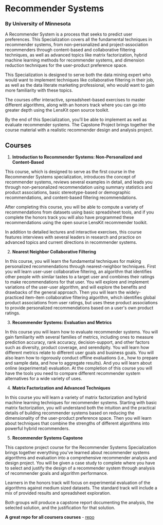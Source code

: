 <div>
  <h1>Recommender Systems</h1>
  <h3>By University of Minnesota</h3>
</div>


A Recommender System is a process that seeks to predict user preferences. This Specialization covers all the fundamental techniques in recommender systems, from non-personalized and project-association recommenders through content-based and collaborative filtering techniques, as well as advanced topics like matrix factorization, hybrid machine learning methods for recommender systems, and dimension reduction techniques for the user-product preference space.

This Specialization is designed to serve both the data mining expert who would want to implement techniques like collaborative filtering in their job, as well as the data literate marketing professional, who would want to gain more familiarity with these topics.

The courses offer interactive, spreadsheet-based exercises to master different algorithms, along with an honors track where you can go into greater depth using the LensKit open source toolkit.

By the end of this Specialization, you’ll be able to implement as well as evaluate recommender systems. The Capstone Project brings together the course material with a realistic recommender design and analysis project.

## Courses 
1. **Introduction to Recommender Systems: Non-Personalized and Content-Based**

This course, which is designed to serve as the first course in the Recommender Systems specialization, introduces the concept of recommender systems, reviews several examples in detail, and leads you through non-personalized recommendation using summary statistics and product associations, basic stereotype-based or demographic recommendations, and content-based filtering recommendations. 

After completing this course, you will be able to compute a variety of recommendations from datasets using basic spreadsheet tools, and if you complete the honors track you will also have programmed these recommendations using the open source LensKit recommender toolkit.  

In addition to detailed lectures and interactive exercises, this course features interviews with several leaders in research and practice on advanced topics and current directions in recommender systems.

2. **Nearest Neighbor Collaborative Filtering**

In this course, you will learn the fundamental techniques for making personalized recommendations through nearest-neighbor techniques.  First you will learn user-user collaborative filtering, an algorithm that identifies other people with similar tastes to a target user and combines their ratings to make recommendations for that user.  You will explore and implement variations of the user-user algorithm, and will explore the benefits and drawbacks of the general approach.  Then you will learn the widely-practiced item-item collaborative filtering algorithm, which identifies global product associations from user ratings, but uses these product associations to provide personalized recommendations based on a user's own product ratings.

3. **Recommender Systems: Evaluation and Metrics**

In this course you will learn how to evaluate recommender systems.  You will gain familiarity with several families of metrics, including ones to measure prediction accuracy, rank accuracy, decision-support, and other factors such as diversity, product coverage, and serendipity.  You will learn how different metrics relate to different user goals and business goals.  You will also learn how to rigorously conduct offline evaluations (i.e., how to prepare and sample data, and how to aggregate results).  And you will learn about online (experimental) evaluation.  At the completion of this course you will have the tools you need to compare different recommender system alternatives for a wide variety of uses.

4. **Matrix Factorization and Advanced Techniques**

In this course you will learn a variety of matrix factorization and hybrid machine learning techniques for recommender systems.  Starting with basic matrix factorization, you will understand both the intuition and the practical details of building recommender systems based on reducing the dimensionality of the user-product preference space.  Then you will learn about techniques that combine the strengths of different algorithms into powerful hybrid recommenders.

5. **Recommender Systems Capstone**

This capstone project course for the Recommender Systems Specialization brings together everything you've learned about recommender systems algorithms and evaluation into a comprehensive recommender analysis and design project.  You will be given a case study to complete where you have to select and justify the design of a recommender system through analysis of recommender goals and algorithm performance.  

Learners in the honors track will focus on experimental evaluation of the algorithms against medium sized datasets.  The standard track will include a mix of provided results and spreadsheet exploration.

Both groups will produce a capstone report documenting the analysis, the selected solution, and the justification for that solution.

**A great repo for all coursera courses** - [repo](https://github.com/shenweichen/Coursera)
